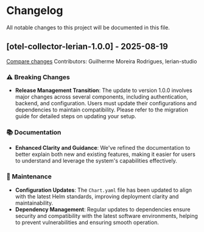 # Changelog

All notable changes to this project will be documented in this file.

## [otel-collector-lerian-1.0.0] - 2025-08-19

[Compare changes](https://github.com/LerianStudio/helm/compare/otel-collector-lerian-v1.0.0-beta.1...otel-collector-lerian-v1.0.0)
Contributors: Guilherme Moreira Rodrigues, lerian-studio

### ⚠️ Breaking Changes
- **Release Management Transition**: The update to version 1.0.0 involves major changes across several components, including authentication, backend, and configuration. Users must update their configurations and dependencies to maintain compatibility. Please refer to the migration guide for detailed steps on updating your setup.

### 📚 Documentation
- **Enhanced Clarity and Guidance**: We've refined the documentation to better explain both new and existing features, making it easier for users to understand and leverage the system's capabilities effectively.

### 🔧 Maintenance
- **Configuration Updates**: The `Chart.yaml` file has been updated to align with the latest Helm standards, improving deployment clarity and maintainability.
- **Dependency Management**: Regular updates to dependencies ensure security and compatibility with the latest software environments, helping to prevent vulnerabilities and ensuring smooth operation.
